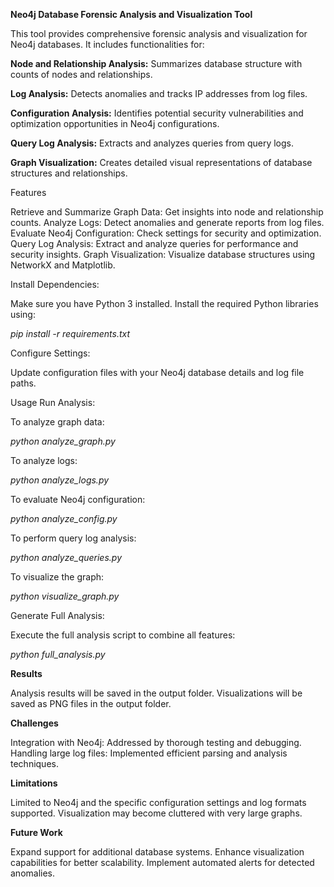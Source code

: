 **Neo4j Database Forensic Analysis and Visualization Tool**


This tool provides comprehensive forensic analysis and visualization for Neo4j databases. It includes functionalities for:

**Node and Relationship Analysis:** Summarizes database structure with counts of nodes and relationships.

**Log Analysis:** Detects anomalies and tracks IP addresses from log files.

**Configuration Analysis:** Identifies potential security vulnerabilities and optimization opportunities in Neo4j configurations.

**Query Log Analysis:** Extracts and analyzes queries from query logs.

**Graph Visualization:** Creates detailed visual representations of database structures and relationships.

Features

Retrieve and Summarize Graph Data: Get insights into node and relationship counts.
Analyze Logs: Detect anomalies and generate reports from log files.
Evaluate Neo4j Configuration: Check settings for security and optimization.
Query Log Analysis: Extract and analyze queries for performance and security insights.
Graph Visualization: Visualize database structures using NetworkX and Matplotlib.


Install Dependencies:

Make sure you have Python 3 installed. Install the required Python libraries using:

 *pip install -r requirements.txt*


Configure Settings:

Update configuration files with your Neo4j database details and log file paths.

Usage
Run Analysis:

To analyze graph data:

*python analyze_graph.py*


To analyze logs:

*python analyze_logs.py*


To evaluate Neo4j configuration:

*python analyze_config.py*


To perform query log analysis:

*python analyze_queries.py*


To visualize the graph:

*python visualize_graph.py*


Generate Full Analysis:

Execute the full analysis script to combine all features:

*python full_analysis.py*



**Results**

Analysis results will be saved in the output folder.
Visualizations will be saved as PNG files in the output folder.



**Challenges**

Integration with Neo4j: Addressed by thorough testing and debugging.
Handling large log files: Implemented efficient parsing and analysis techniques.



**Limitations**

Limited to Neo4j and the specific configuration settings and log formats supported.
Visualization may become cluttered with very large graphs.



**Future Work**

Expand support for additional database systems.
Enhance visualization capabilities for better scalability.
Implement automated alerts for detected anomalies.
